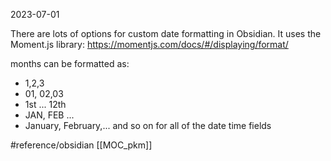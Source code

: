 2023-07-01

There are lots of options for custom date formatting in Obsidian.  It uses the Moment.js library:  https://momentjs.com/docs/#/displaying/format/

months can be formatted as:
* 1,2,3
* 01, 02,03
* 1st ... 12th
* JAN, FEB ...
* January, February,...
and so on for all of the date time fields

#reference/obsidian 
[[MOC_pkm]]

